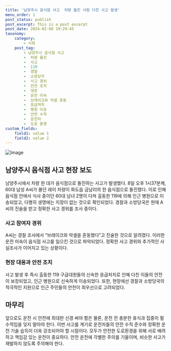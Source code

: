 ```yaml
---
title: '남양주시 음식점 사고  차량 돌진 사람 다친 사고 발생'
menu_order: 1
post_status: publish
post_excerpt: This is a post excerpt
post_date: 2024-02-08 19:29:45
taxonomy:
    category:
        - 사회
    post_tag:
        - 남양주시 음식점 사고
        -  차량 돌진
        -  사고
        -  119
        -  경찰
        -  소방당국
        -  사고 경위
        -  안전 조치
        -  대응
        -  운전 미숙
        -  브레이크와 악셀 혼동
        -  응급처치
        -  병원 이송
        -  안전 수칙
        -  운전자
        -  도로 환경
custom_fields:
    field1: value 1
    field2: value 2
---
```


![Image](https://imgnews.pstatic.net/image/666/2024/02/08/0000033250_001_20240208164402287.jpg?type=w647)

## 남양주시 음식점 사고 현장 보도
남양주시에서 차량 한 대가 음식점으로 돌진하는 사고가 발생했다. 8일 오후 1시37분께, 60대 남성 A씨가 몰던 레이 차량이 화도읍 금남리의 한 음식점으로 돌진했다. 이로 인해 음식점 안에서 식사 중이던 60대 남녀 2명이 다쳐 출동한 119에 의해 인근 병원으로 이송되었고, 다행히 생명에는 지장이 없는 것으로 확인되었다. 경찰과 소방당국은 현재 A씨의 진술을 받고 정확한 사고 경위를 조사 중이다.
### 사고 참여자 경위
A씨는 경찰 조사에서 “브레이크와 악셀을 혼동했다”고 진술한 것으로 알려졌다. 이러한 운전 미숙이 음식점 사고를 일으킨 것으로 파악되었다. 정확한 사고 경위와 추가적인 사실조사가 이어지고 있는 상황이다.
### 현장 대응과 안전 조치
사고 발생 후 즉시 출동한 119 구급대원들의 신속한 응급처치로 인해 다친 이들의 안전이 보장되었고, 인근 병원으로 신속하게 이송되었다. 또한, 현장에선 경찰과 소방당국의 적극적인 지원으로 인근 주민들의 안전이 최우선으로 고려되었다.
## 마무리
앞으로도 운전 시 안전에 최대한 신경 써야 함은 물론, 운전 전 충분한 휴식과 집중이 필수적임을 잊지 말아야 한다. 이번 사고를 계기로 운전자들의 안전 수칙 준수와 정확한 운전 기술 습득이 더욱 강조되어야 할 시점이다. 모두가 안전한 도로환경을 위해 서로 배려하고 책임감 있는 운전이 중요하다. 안전 운전에 각별한 주의를 기울이며, 비슷한 사고가 재발하지 않도록 주의해야 한다.
